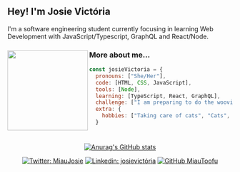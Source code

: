 ## Hey! I'm Josie Victória
<div>
  <div align="left">
    I'm a software engineering student currently focusing in learning Web Development with JavaScript/Typescript, GraphQL and React/Node.
  <div align="left">
    <img align="left" src="https://cdn.discordapp.com/attachments/932684797095084043/1021119705253167274/giphy.webp" width="180">  
  
  ### More about me...
  ```js
  const josieVictoria = {
    pronouns: ["She/Her"],
    code: [HTML, CSS, JavaScript],
    tools: [Node],
    learning: [TypeScript, React, GraphQL],
    challenge: ["I am preparing to do the woovi-challenge"],
    extra: {
      hobbies: ["Taking care of cats", "Cats", "Cuddling with my cat"]
    }
  ```
    
  </div>
  <h1></h1>
  <div align="center">

[![Anurag's GitHub stats](https://github-readme-stats.vercel.app/api?username=MiauToofu)](https://github.com/MiauToofu/github-readme-stats)

[![Twitter: MiauJosie](https://img.shields.io/twitter/follow/MiauJosie?style=social)](https://twitter.com/MiauJosie)
[![Linkedin: josievictória](https://img.shields.io/badge/-josievictória-blue?style=flat-square&logo=Linkedin&logoColor=white&link=https://www.linkedin.com/in/josievictória/)](https://www.linkedin.com/in/josievictória/)
[![GitHub MiauToofu](https://img.shields.io/github/followers/MiauToofu?label=follow&style=social)](https://github.com/MiauToofu)
    
  </div>
</div>
